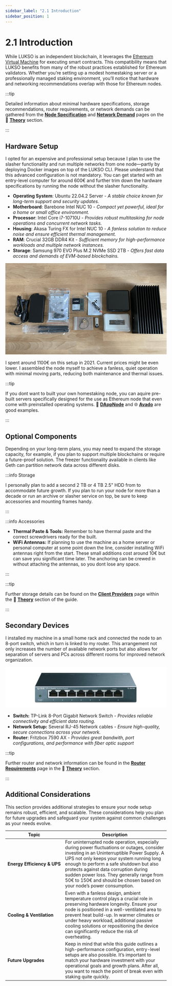 ```yaml
---
sidebar_label: "2.1 Introduction"
sidebar_position: 1
---
```


# 2.1 Introduction

While LUKSO is an independent blockchain, it leverages the [Ethereum Virtual Machine](https://ethereum.org/de/developers/docs/evm/) for executing smart contracts. This compatibility means that LUKSO benefits from many of the robust practices established for Ethereum validators. Whether you’re setting up a modest homestaking server or a professionally managed staking environment, you’ll notice that hardware and networking recommendations overlap with those for Ethereum nodes.

:::tip

Detailed information about minimal hardware specifications, storage recommendations, router requirements, or network demands can be gathered from the [**Node Specification**](/docs/theory/preparations/node-specifications.md) and [**Network Demand**](/docs/theory/preparations/network-demand.md) pages on the 🧠 [**Theory**](/docs/theory/preparations/node-specifications.md) section.

:::

## Hardware Setup

I opted for an expensive and professional setup because I plan to use the slasher functionality and run multiple networks from one node—partly by deploying Docker images on top of the LUKSO CLI. Please understand that this advanced configuration is not mandatory. You can get started with an entry-level computer for around 600€ and further trim down the hardware specifications by running the node without the slasher functionality.

- **Operating System**: Ubuntu 22.04.2 Server - _A stable choice known for long-term support and security updates._
- **Motherboard**: Barebone Intel NUC 10 - _Compact yet powerful, ideal for a home or small office environment._
- **Processor**: Intel Core i7-10710U - _Provides robust multitasking for node operations and concurrent network tasks._
- **Housing**: Akasa Turing FX for Intel NUC 10 - _A fanless solution to reduce noise and ensure efficient thermal management._
- **RAM**: Crucial 32GB DDR4 Kit - _Sufficient memory for high-performance workloads and multiple network instances._
- **Storage**: Samsung 970 EVO Plus M.2 NVMe SSD 2TB - _Offers fast data access and demands of EVM-based blockchains._

![Node Parts](/img/guides/hardware-setup/build_01.png)

I spent around 1100€ on this setup in 2021. Current prices might be even lower. I assembled the node myself to achieve a fanless, quiet operation with minimal moving parts, reducing both maintenance and thermal issues.

:::tip

If you dont want to built your own homestaking node, you can aquire pre-built servers specifically designed for the use as Ethereum node that even come with preinstalled operating systems. 🎨 [**DAppNode**](https://dappnode.com/) and 🌐 [**Avado**](https://ava.do/) are good examples.

:::

## Optional Components

Depending on your long-term plans, you may need to expand the storage capacity, for example, if you plan to support multiple blockchains or require a future-proof solution. The freezer functionality available in clients like Geth can partition network data across different disks.

:::info Storage

I personally plan to add a second 2 TB or 4 TB 2.5" HDD from to accommodate future growth. If you plan to run your node for more than a decade or run an archive or slasher service on top, be sure to keep accessories and mounting frames handy.

:::

:::info Accessories

- **Thermal Paste & Tools:** Remember to have thermal paste and the correct screwdrivers ready for the built.
- **WiFi Antennas:** If planning to use the machine as a home server or personal computer at some point down the line, consider installing WiFi antennas right from the start. These small additions cost around 10€ but can save you significant time later. The anchoring can be crewed in without attaching the antennas, so you dont lose any space.

:::

:::tip

Further storage details can be found on the [**Client Providers**](/docs/theory/blockchain-knowledge/client-providers.md) page within the 🧠 [**Theory**](/docs/theory/preparations/node-specifications.md) section of the guide.

:::

## Secondary Devices

I installed my machine in a small home rack and connected the node to an 8-port switch, which in turn is linked to my router. This arrangement not only increases the number of available network ports but also allows for separation of servers and PCs across different rooms for improved network organization.

![Hardware Switch](/img/guides/hardware-setup/hardware-switch.png)

- **Switch:** TP-Link 8-Port Gigabit Network Switch - _Provides reliable connectivity and efficient data routing._
- **Network Setup:** Several RJ-45 Network cables - _Ensure high-quality, secure connections across your network._
- **Router**: Fritzbox 7590 AX - _Provides great bandwith, port configurations, and performance with fiber optic support_

:::tip

Further router and network information can be found in the [**Router Requirements**](/docs/theory/preparations/router-requirements.md) page in the 🧠 [**Theory**](/docs/theory/preparations/node-specifications.md) section.

:::

## Additional Considerations

This section provides additional strategies to ensure your node setup remains robust, efficient, and scalable. These considerations help you plan for future upgrades and safeguard your system against common challenges as your needs evolve.

| **Topic**                                  | **Description**                                                                                                                                                                                                                                                                                                                                                                                  |
| ------------------------------------------ | ------------------------------------------------------------------------------------------------------------------------------------------------------------------------------------------------------------------------------------------------------------------------------------------------------------------------------------------------------------------------------------------------ |
| <nobr> **Energy Efficiency & UPS** </nobr> | For uninterrupted node operation, especially during power fluctuations or outages, consider investing in an Uninterruptible Power Supply. A UPS not only keeps your system running long enough to perform a safe shutdown but also protects against data corruption during sudden power loss. They generally range from 50€ to 150€ and should be chosen based on your node’s power consumption. |
| <nobr> **Cooling & Ventilation** </nobr>   | Even with a fanless design, ambient temperature control plays a crucial role in preserving hardware longevity. Ensure your node is positioned in a well-ventilated area to prevent heat build-up. In warmer climates or under heavy workload, additional passive cooling solutions or repositioning the device can significantly reduce the risk of overheating.                                 |
| <nobr> **Future Upgrades** </nobr>         | Keep in mind that while this guide outlines a high-performance configuration, entry-level setups are also possible. It’s important to match your hardware investment with your operational goals and growth plans. After all, you want to reach the point of break even with staking quite quickly.                                                                                              |
